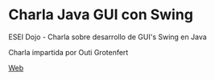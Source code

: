 Charla Java GUI con Swing
=========================

ESEI Dojo - Charla sobre desarrollo de GUI's Swing en Java
<p>
Charla impartida por Outi Grotenfert
<p>
<a href="http://baltasarq.github.io/charlajavagui/">Web</a>
